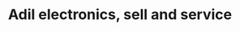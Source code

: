 ---
title: "Adil electronics, sell and service"
url: /karachi/adil-electronics-sell-and-service/
shop: shop
---